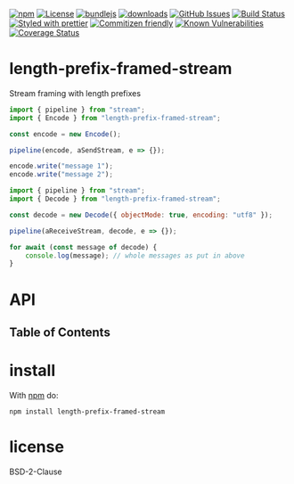 [![npm](https://img.shields.io/npm/v/length-prefix-framed-stream.svg)](https://www.npmjs.com/package/length-prefix-framed-stream)
[![License](https://img.shields.io/badge/License-BSD%203--Clause-blue.svg)](https://spdx.org/licenses/0BSD.html)
[![bundlejs](https://deno.bundlejs.com/?q=length-prefix-framed-stream\&badge=detailed)](https://bundlejs.com/?q=length-prefix-framed-stream)
[![downloads](http://img.shields.io/npm/dm/length-prefix-framed-stream.svg?style=flat-square)](https://npmjs.org/package/length-prefix-framed-stream)
[![GitHub Issues](https://img.shields.io/github/issues/arlac77/length-prefix-framed-stream.svg?style=flat-square)](https://github.com/arlac77/length-prefix-framed-stream/issues)
[![Build Status](https://img.shields.io/endpoint.svg?url=https%3A%2F%2Factions-badge.atrox.dev%2Farlac77%2Flength-prefix-framed-stream%2Fbadge\&style=flat)](https://actions-badge.atrox.dev/arlac77/length-prefix-framed-stream/goto)
[![Styled with prettier](https://img.shields.io/badge/styled_with-prettier-ff69b4.svg)](https://github.com/prettier/prettier)
[![Commitizen friendly](https://img.shields.io/badge/commitizen-friendly-brightgreen.svg)](http://commitizen.github.io/cz-cli/)
[![Known Vulnerabilities](https://snyk.io/test/github/arlac77/length-prefix-framed-stream/badge.svg)](https://snyk.io/test/github/arlac77/length-prefix-framed-stream)
[![Coverage Status](https://coveralls.io/repos/arlac77/length-prefix-framed-stream/badge.svg)](https://coveralls.io/github/arlac77/length-prefix-framed-stream)

# length-prefix-framed-stream

Stream framing with length prefixes

```js
import { pipeline } from "stream";
import { Encode } from "length-prefix-framed-stream";

const encode = new Encode();

pipeline(encode, aSendStream, e => {});

encode.write("message 1");
encode.write("message 2");
```

```js
import { pipeline } from "stream";
import { Decode } from "length-prefix-framed-stream";

const decode = new Decode({ objectMode: true, encoding: "utf8" });

pipeline(aReceiveStream, decode, e => {});

for await (const message of decode) {
    console.log(message); // whole messages as put in above
}
```

# API

<!-- Generated by documentation.js. Update this documentation by updating the source code. -->

## Table of Contents

# install

With [npm](http://npmjs.org) do:

```shell
npm install length-prefix-framed-stream
```

# license

BSD-2-Clause
